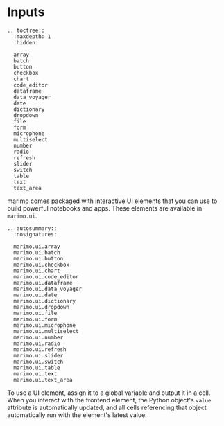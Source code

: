 # Inputs

```{eval-rst}
.. toctree::
  :maxdepth: 1
  :hidden:

  array
  batch
  button
  checkbox
  chart
  code_editor
  dataframe
  data_voyager
  date
  dictionary
  dropdown
  file
  form
  microphone
  multiselect
  number
  radio
  refresh
  slider
  switch
  table
  text
  text_area
```

marimo comes packaged with interactive UI elements that you can use to build
powerful notebooks and apps. These elements are available in `marimo.ui`.

```{eval-rst}
.. autosummary::
  :nosignatures:

  marimo.ui.array
  marimo.ui.batch
  marimo.ui.button
  marimo.ui.checkbox
  marimo.ui.chart
  marimo.ui.code_editor
  marimo.ui.dataframe
  marimo.ui.data_voyager
  marimo.ui.date
  marimo.ui.dictionary
  marimo.ui.dropdown
  marimo.ui.file
  marimo.ui.form
  marimo.ui.microphone
  marimo.ui.multiselect
  marimo.ui.number
  marimo.ui.radio
  marimo.ui.refresh
  marimo.ui.slider
  marimo.ui.switch
  marimo.ui.table
  marimo.ui.text
  marimo.ui.text_area
```

To use a UI element, assign it to a global variable and output it in a cell.
When you interact with the frontend element, the Python object's `value`
attribute is automatically updated, and all cells referencing that object
automatically run with the element's latest value.
